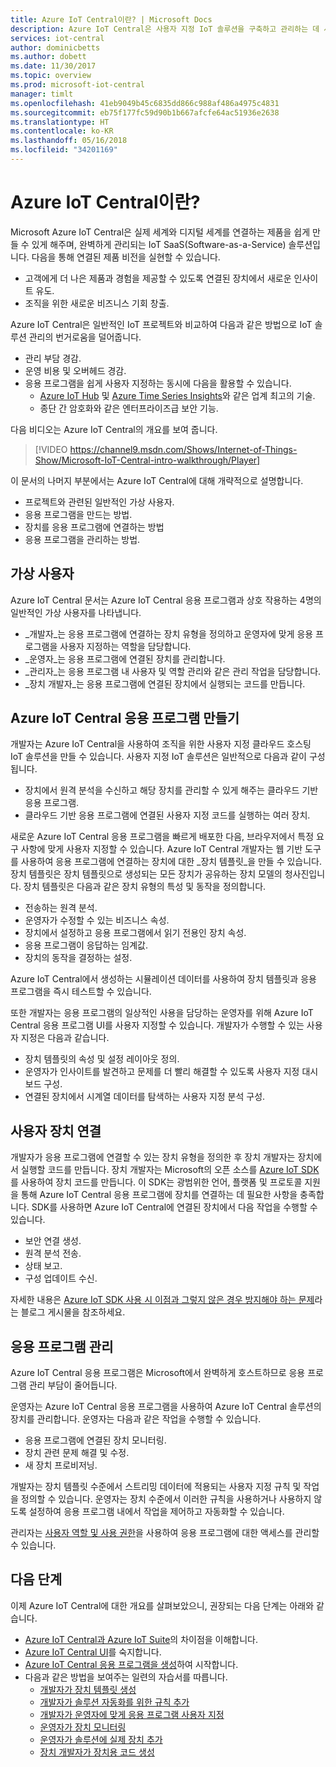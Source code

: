 ```yaml
---
title: Azure IoT Central이란? | Microsoft Docs
description: Azure IoT Central은 사용자 지정 IoT 솔루션을 구축하고 관리하는 데 사용할 수 있는 종단 간 SaaS 솔루션입니다. 이 문서에서는 Azure IoT Central의 기능에 대한 개요를 제공합니다.
services: iot-central
author: dominicbetts
ms.author: dobett
ms.date: 11/30/2017
ms.topic: overview
ms.prod: microsoft-iot-central
manager: timlt
ms.openlocfilehash: 41eb9049b45c6835dd866c988af486a4975c4831
ms.sourcegitcommit: eb75f177fc59d90b1b667afcfe64ac51936e2638
ms.translationtype: HT
ms.contentlocale: ko-KR
ms.lasthandoff: 05/16/2018
ms.locfileid: "34201169"
---
```

<!---
Purpose of an Overview article: 
1. To give a TECHNICAL overview of a service/product: What is it? Why should I use it? It's a "learn" topic that describes key benefits and our competitive advantage. It's not a "do" topic.
2. To help audiences who are new to service but who may be familiar with related concepts. 
3. To compare the service to another service/product that has some similar functionality, ex. SQL Database / SQL Data Warehouse, if appropriate. This info can be in a short list or table. 
-->

# <a name="what-is-azure-iot-central"></a>Azure IoT Central이란?

Microsoft Azure IoT Central은 실제 세계와 디지털 세계를 연결하는 제품을 쉽게 만들 수 있게 해주며, 완벽하게 관리되는 IoT SaaS(Software-as-a-Service) 솔루션입니다. 다음을 통해 연결된 제품 비전을 실현할 수 있습니다.

- 고객에게 더 나은 제품과 경험을 제공할 수 있도록 연결된 장치에서 새로운 인사이트 유도.
- 조직을 위한 새로운 비즈니스 기회 창출.

Azure IoT Central은 일반적인 IoT 프로젝트와 비교하여 다음과 같은 방법으로 IoT 솔루션 관리의 번거로움을 덜어줍니다.

- 관리 부담 경감.
- 운영 비용 및 오버헤드 경감.
- 응용 프로그램을 쉽게 사용자 지정하는 동시에 다음을 활용할 수 있습니다.
  - [Azure IoT Hub](https://azure.microsoft.com/services/iot-hub/) 및 [Azure Time Series Insights](https://azure.microsoft.com/services/time-series-insights/)와 같은 업계 최고의 기술.
  - 종단 간 암호화와 같은 엔터프라이즈급 보안 기능.

다음 비디오는 Azure IoT Central의 개요를 보여 줍니다.

>[!VIDEO https://channel9.msdn.com/Shows/Internet-of-Things-Show/Microsoft-IoT-Central-intro-walkthrough/Player]

이 문서의 나머지 부분에서는 Azure IoT Central에 대해 개략적으로 설명합니다.

- 프로젝트와 관련된 일반적인 가상 사용자.
- 응용 프로그램을 만드는 방법.
- 장치를 응용 프로그램에 연결하는 방법
- 응용 프로그램을 관리하는 방법.

## <a name="personas"></a>가상 사용자

Azure IoT Central 문서는 Azure IoT Central 응용 프로그램과 상호 작용하는 4명의 일반적인 가상 사용자를 나타냅니다.

- _개발자_는 응용 프로그램에 연결하는 장치 유형을 정의하고 운영자에 맞게 응용 프로그램을 사용자 지정하는 역할을 담당합니다.
- _운영자_는 응용 프로그램에 연결된 장치를 관리합니다.
- _관리자_는 응용 프로그램 내 사용자 및 역할 관리와 같은 관리 작업을 담당합니다.
- _장치 개발자_는 응용 프로그램에 연결된 장치에서 실행되는 코드를 만듭니다.

## <a name="create-your-azure-iot-central-application"></a>Azure IoT Central 응용 프로그램 만들기

개발자는 Azure IoT Central을 사용하여 조직을 위한 사용자 지정 클라우드 호스팅 IoT 솔루션을 만들 수 있습니다. 사용자 지정 IoT 솔루션은 일반적으로 다음과 같이 구성됩니다.

- 장치에서 원격 분석을 수신하고 해당 장치를 관리할 수 있게 해주는 클라우드 기반 응용 프로그램.
- 클라우드 기반 응용 프로그램에 연결된 사용자 지정 코드를 실행하는 여러 장치.

새로운 Azure IoT Central 응용 프로그램을 빠르게 배포한 다음, 브라우저에서 특정 요구 사항에 맞게 사용자 지정할 수 있습니다. Azure IoT Central 개발자는 웹 기반 도구를 사용하여 응용 프로그램에 연결하는 장치에 대한 _장치 템플릿_을 만들 수 있습니다. 장치 템플릿은 장치 템플릿으로 생성되는 모든 장치가 공유하는 장치 모델의 청사진입니다. 장치 템플릿은 다음과 같은 장치 유형의 특성 및 동작을 정의합니다.

- 전송하는 원격 분석.
- 운영자가 수정할 수 있는 비즈니스 속성.
- 장치에서 설정하고 응용 프로그램에서 읽기 전용인 장치 속성.
- 응용 프로그램이 응답하는 임계값.
- 장치의 동작을 결정하는 설정.

Azure IoT Central에서 생성하는 시뮬레이션 데이터를 사용하여 장치 템플릿과 응용 프로그램을 즉시 테스트할 수 있습니다.

또한 개발자는 응용 프로그램의 일상적인 사용을 담당하는 운영자를 위해 Azure IoT Central 응용 프로그램 UI를 사용자 지정할 수 있습니다. 개발자가 수행할 수 있는 사용자 지정은 다음과 같습니다.

- 장치 템플릿의 속성 및 설정 레이아웃 정의.
- 운영자가 인사이트를 발견하고 문제를 더 빨리 해결할 수 있도록 사용자 지정 대시보드 구성.
- 연결된 장치에서 시계열 데이터를 탐색하는 사용자 지정 분석 구성.

## <a name="connect-your-devices"></a>사용자 장치 연결

개발자가 응용 프로그램에 연결할 수 있는 장치 유형을 정의한 후 장치 개발자는 장치에서 실행할 코드를 만듭니다. 장치 개발자는 Microsoft의 오픈 소스를 [Azure IoT SDK](https://github.com/Azure/azure-iot-sdks)를 사용하여 장치 코드를 만듭니다. 이 SDK는 광범위한 언어, 플랫폼 및 프로토콜 지원을 통해 Azure IoT Central 응용 프로그램에 장치를 연결하는 데 필요한 사항을 충족합니다. SDK를 사용하면 Azure IoT Central에 연결된 장치에서 다음 작업을 수행할 수 있습니다.

- 보안 연결 생성.
- 원격 분석 전송.
- 상태 보고.
- 구성 업데이트 수신.

자세한 내용은 [Azure IoT SDK 사용 시 이점과 그렇지 않은 경우 방지해야 하는 문제](https://azure.microsoft.com/blog/benefits-of-using-the-azure-iot-sdks-in-your-azure-iot-solution/)라는 블로그 게시물을 참조하세요.

## <a name="manage-your-application"></a>응용 프로그램 관리

Azure IoT Central 응용 프로그램은 Microsoft에서 완벽하게 호스트하므로 응용 프로그램 관리 부담이 줄어듭니다.

운영자는 Azure IoT Central 응용 프로그램을 사용하여 Azure IoT Central 솔루션의 장치를 관리합니다. 운영자는 다음과 같은 작업을 수행할 수 있습니다.

- 응용 프로그램에 연결된 장치 모니터링.
- 장치 관련 문제 해결 및 수정.
- 새 장치 프로비저닝.

개발자는 장치 템플릿 수준에서 스트리밍 데이터에 적용되는 사용자 지정 규칙 및 작업을 정의할 수 있습니다. 운영자는 장치 수준에서 이러한 규칙을 사용하거나 사용하지 않도록 설정하여 응용 프로그램 내에서 작업을 제어하고 자동화할 수 있습니다.

관리자는 [사용자 역할 및 사용 권한](howto-administer.md)을 사용하여 응용 프로그램에 대한 액세스를 관리할 수 있습니다.

## <a name="next-steps"></a>다음 단계

이제 Azure IoT Central에 대한 개요를 살펴보았으니, 권장되는 다음 단계는 아래와 같습니다.

- [Azure IoT Central과 Azure IoT Suite](overview-iot-options.md)의 차이점을 이해합니다.
- [Azure IoT Central UI](overview-iot-central-tour.md)를 숙지합니다.
- [Azure IoT Central 응용 프로그램을 생성](quick-deploy-iot-central.md)하여 시작합니다.
- 다음과 같은 방법을 보여주는 일련의 자습서를 따릅니다.
  - [개발자가 장치 템플릿 생성](tutorial-define-device-type.md)
  - [개발자가 솔루션 자동화를 위한 규칙 추가](tutorial-configure-rules.md)
  - [개발자가 운영자에 맞게 응용 프로그램 사용자 지정](tutorial-customize-operator.md)
  - [운영자가 장치 모니터링](tutorial-monitor-devices.md)
  - [운영자가 솔루션에 실제 장치 추가](tutorial-add-device.md)
  - [장치 개발자가 장치용 코드 생성](tutorial-add-device.md#prepare-the-client-code)
